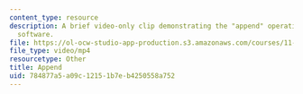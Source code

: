 ```yaml
---
content_type: resource
description: A brief video-only clip demonstrating the "append" operation in ArcGIS
  software.
file: https://ol-ocw-studio-app-production.s3.amazonaws.com/courses/11-205-introduction-to-spatial-analysis-fall-2019/784877a5a09c12151b7eb4250558a752_MIT11_205F19_append.mp4
file_type: video/mp4
resourcetype: Other
title: Append
uid: 784877a5-a09c-1215-1b7e-b4250558a752
---
```

